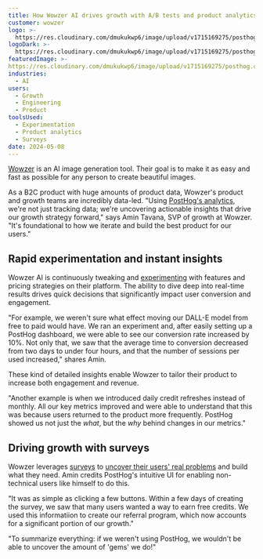 ```yaml
---
title: How Wowzer AI drives growth with A/B tests and product analytics
customer: wowzer
logo: >-
  https://res.cloudinary.com/dmukukwp6/image/upload/v1715169275/posthog.com/contents/wowzer-screenshot.png
logoDark: >-
  https://res.cloudinary.com/dmukukwp6/image/upload/v1715169275/posthog.com/contents/wowzer-screenshot.png
featuredImage: >-
https://res.cloudinary.com/dmukukwp6/image/upload/v1715169275/posthog.com/contents/wowzer-screenshot.png
industries:
  - AI
users:
  - Growth
  - Engineering
  - Product
toolsUsed:
  - Experimentation
  - Product analytics
  - Surveys
date: 2024-05-08
---
```


[Wowzer](https://wowzer.ai/) is an AI image generation tool. Their goal is to make it as easy and fast as possible for any person to create beautiful images.

As a B2C product with huge amounts of product data, Wowzer's product and growth teams are incredibly data-led. "Using [PostHog's analytics](/analytics), we're not just tracking data; we're uncovering actionable insights that drive our growth strategy forward," says Amin Tavana, SVP of growth at Wowzer. "It's foundational to how we iterate and build the best product for our users."

## Rapid experimentation and instant insights

Wowzer AI is continuously tweaking and [experimenting](/ab-testing) with features and pricing strategies on their platform. The ability to dive deep into real-time results drives quick decisions that significantly impact user conversion and engagement.

"For example, we weren't sure what effect moving our DALL-E model from free to paid would have. We ran an experiment and, after easily setting up a PostHog dashboard, we were able to see our conversion rate increased by 10%. Not only that, we saw that the average time to conversion decreased from two days to under four hours, and that the number of sessions per used increased," shares Amin.

<BorderWrapper>
<Quote
    imageSource="/images/customers/tavana-amin.jpeg"
    size="md"
    name="Amin Tavana"
    title="SVP of Growth, Wowzer AI"
    quote={`“PostHog enables us to go beyond surface-level metrics and really understand the underlying behaviors and preferences of our users.”`}
/>
</BorderWrapper>

These kind of detailed insights enable Wowzer to tailor their product to increase both engagement and revenue.

"Another example is when we introduced daily credit refreshes instead of monthly. All our key metrics improved and were able to understand that this was because users returned to the product more frequently. PostHog showed us not just the _what_, but the _why_ behind changes in our metrics."

## Driving growth with surveys

Wowzer leverages [surveys](/surveys) to [uncover their users' real problems](/newsletter/how-to-uncover-your-users-real-problems) and build what they need. Amin credits PostHog's intuitive UI for enabling non-technical users like himself to do this.

"It was as simple as clicking a few buttons. Within a few days of creating the survey, we saw that many users wanted a way to earn free credits. We used this informatiion to create our referral program, which now accounts for a significant portion of our growth."

"To summarize everything: if we weren't using PostHog, we wouldn't be able to uncover the amount of 'gems' we do!"
